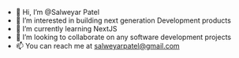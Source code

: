 - 👋 Hi, I’m @Salweyar Patel
- 👀 I’m interested in building next generation Development products
- 🌱 I’m currently learning NextJS
- 💞️ I’m looking to collaborate on any software development projects
- 📫 You can reach me at salweyarpatel@gmail.com

<!---
Salweyar/Salweyar is a ✨ special ✨ repository because its `README.md` (this file) appears on your GitHub profile.
You can click the Preview link to take a look at your changes.
--->
